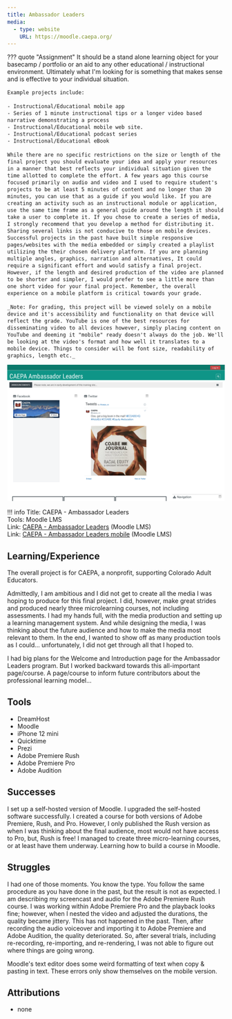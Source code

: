 ```yaml
---
title: Ambassador Leaders
media:
  - type: website
    URL: https://moodle.caepa.org/
---
```


??? quote "Assignment"
    It should be a stand alone learning object for your basecamp / portfolio or an aid to any other educational / instructional environment. Ultimately what I'm looking for is something that makes sense and is effective to your individual situation.

    Example projects include:

    - Instructional/Educational mobile app
    - Series of 1 minute instructional tips or a longer video based narrative demonstrating a process
    - Instructional/Educational mobile web site.
    - Instructional/Educational podcast series
    - Instructional/Educational eBook

    While there are no specific restrictions on the size or length of the final project you should evaluate your idea and apply your resources in a manner that best reflects your individual situation given the time allotted to complete the effort. A few years ago this course focused primarily on audio and video and I used to require student's projects to be at least 5 minutes of content and no longer than 20 minutes, you can use that as a guide if you would like. If you are creating an activity such as an instructional module or application, use the same time frame as a general guide around the length it should take a user to complete it. If you chose to create a series of media, I strongly recommend that you develop a method for distributing it. Sharing several links is not conducive to those on mobile devices. Successful projects in the past have built simple responsive pages/websites with the media embedded or simply created a playlist utilizing the their chosen delivery platform. If you are planning multiple angles, graphics, narration and alternatives, It could require a significant effort and would satisfy a final project. However, if the length and desired production of the video are planned to be shorter and simpler, I would prefer to see a little more than one short video for your final project. Remember, the overall experience on a mobile platform is critical towards your grade.

    _Note: For grading, this project will be viewed solely on a mobile device and it's accessibility and functionality on that device will reflect the grade. YouTube is one of the best resources for disseminating video to all devices however, simply placing content on YouTube and deeming it "mobile" ready doesn't always do the job. We'll be looking at the video's format and how well it translates to a mobile device. Things to consider will be font size, readability of graphics, length etc._

![Moodle](./assets/2021-04-26-INTE-5680-Moodle.png)

!!! info
    Title: CAEPA - Ambassador Leaders  
    Tools: Moodle LMS  
    Link: [CAEPA - Ambassador Leaders](https://moodle.caepa.org) (Moodle LMS)  
    Link: [CAEPA - Ambassador Leaders mobile](https://download.moodle.org/mobile) (Moodle LMS)

## Learning/Experience

The overall project is for CAEPA, a nonprofit, supporting Colorado Adult Educators.

Admittedly, I am ambitious and I did not get to create all the media I was hoping to produce for this final project. I did, however, make great strides and produced nearly three microlearning courses, not including assessments. I had my hands full, with the media production and setting up a learning management system. And while designing the media, I was thinking about the future audience and how to make the media most relevant to them. In the end, I wanted to show off as many production tools as I could... unfortunately, I did not get through all that I hoped to.

I had big plans for the Welcome and Introduction page for the Ambassador Leaders program. But I worked backward towards this all-important page/course. A page/course to inform future contributors about the professional learning model...

## Tools
- DreamHost
- Moodle
- iPhone 12 mini
- Quicktime
- Prezi
- Adobe Premiere Rush
- Adobe Premiere Pro
- Adobe Audition

## Successes
I set up a self-hosted version of Moodle. I upgraded the self-hosted software successfully.
I created a course for both versions of Adobe Premiere, Rush, and Pro. However, I only published the Rush version as when I was thinking about the final audience, most would not have access to Pro, but, Rush is free!
I managed to create three micro-learning courses, or at least have them underway.
Learning how to build a course in Moodle.

## Struggles

I had one of those moments. You know the type. You follow the same procedure as you have done in the past, but the result is not as expected. I am describing my screencast and audio for the Adobe Premiere Rush course. I was working within Adobe Premiere Pro and the playback looks fine; however, when I nested the video and adjusted the durations, the quality became jittery. This has not happened in the past. Then, after recording the audio voiceover and importing it to Adobe Premiere and Adobe Audition, the quality deteriorated.
So, after several trials, including re-recording, re-importing, and re-rendering, I was not able to figure out where things are going wrong.

Moodle's text editor does some weird formatting of text when copy & pasting in text. These errors only show themselves on the mobile version.

## Attributions

- none

